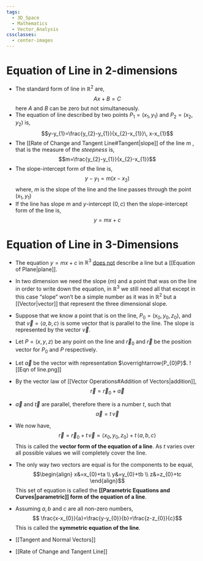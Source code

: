 ```yaml
---
tags:
  - 3D_Space
  - Mathematics
  - Vector_Analysis
cssclasses:
  - center-images
---
```

# Equation of Line in 2-dimensions
- The standard form of line in $\mathbb{R}^{2}$ are,$$
Ax+B=C
$$here $A$ and $B$ can be zero but not simultaneously.
- The equation of line described by two points $P_{1}=(x_{1},y_{1})$ and $P_{2}=(x_{2},y_{2})$ is,$$y-y_{1}=\frac{y_{2}-y_{1}}{x_{2}-x_{1}}\, x-x_{1}$$
- The [[Rate of Change and Tangent Line#Tangent|slope]] of the line $m$ , that is the measure of the *steepness* is,$$m=\frac{y_{2}-y_{1}}{x_{2}-x_{1}}$$
- The slope-intercept form of the line is,$$
y-y_{1}=m(x-x_{2})
$$where, $m$ is the slope of the line and the line passes through the point $(x_{1},y_{1})$
- If the line has slope $m$ and $y$-intercept $(0,c)$ then the slope-intercept form of the line is,$$y=mx+c$$
# Equation of Line in 3-Dimensions
- The equation $y=mx+c$ in $\mathbb{R}^{3}$ <u>does not</u> describe a line but a [[Equation of Plane|plane]].
- In two dimension we need the slope ($m$) and a point that was on the line in order to write down the equation, in $\mathbb{R}^{3}$ we still need all that except in this case “slope” won’t be a simple number as it was in $\mathbb{R}^{2}$ but a [[Vector|vector]] that represent the three dimensional slope.
- Suppose that we know a point that is on the line, $P_{0}=(x_{0},y_{0},z_{0})$, and that $\vec{v}=\langle a,b,c \rangle$ is some vector that is parallel to the line. The slope is represented by the vector $\vec{v}$.
- Let $P=(x,y,z)$ be any point on the line and $\vec{r}_{0}$ and $\vec{r}$ be the position vector for $P_{0}$ and $P$ respectively.
- Let $\vec{a}$ be the vector with representation $\overrightarrow{P_{0}P}$.
	![[Eqn of line.png]]
- By the vector law of [[Vector Operations#Addition of Vectors|addition]], $$
\vec{r}=\vec{r}_{0}+\vec{a}$$
- $\vec{a}$ and $\vec{t}$ are parallel, therefore there is a number $t$, such that $$
\vec{a}=t\, \vec{v}$$
- We now have,$$
\vec{r}=\vec{r}_{0}+t\,\vec{v}=\langle x_{0},y_{0},z_{0} \rangle +t\, \langle a,b,c \rangle $$This is called the **vector form of the equation of a line**. As $t$ varies over all possible values we will completely cover the line.
- The only way two vectors are equal is for the components to be equal,$$\begin{align}
x&=x_{0}+ta \\
y&=y_{0}+tb \\
z&=z_{0}+tc
\end{align}$$This set of equation is called the **[[Parametric Equations and Curves|parametric]] form of the equation of a line**.
- Assuming $a,b$ and $c$ are all non-zero numbers, $$
\frac{x-x_{0}}{a}=\frac{y-y_{0}}{b}=\frac{z-z_{0}}{c}$$This is called the **symmetric equation of the line**.
 
- [[Tangent and Normal Vectors]]
- [[Rate of Change and Tangent Line]]